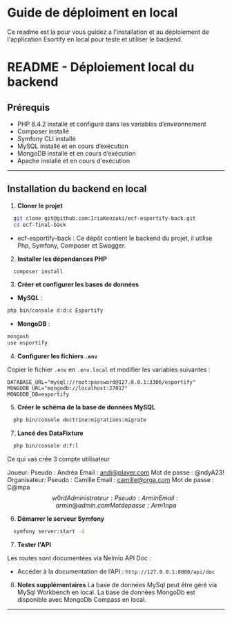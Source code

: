 # Guide de déploiment en local 
Ce readme est la pour vous guidez a l'installation et au déploiement de l'application Esortify en local pour teste et utiliser le backend.

# README - Déploiement local du backend

## Prérequis

- PHP 8.4.2 installé et configuré dans les variables d’environnement
- Composer installé
- Symfony CLI installé
- MySQL installé et en cours d’exécution
- MongoDB installé et en cours d’exécution
- Apache installé et en cours d'exécution

---

## Installation du backend en local

1. **Cloner le projet**

```bash
  git clone git@github.com:IriaKenzaki/ecf-esportify-back.git
  cd ecf-final-back
```
- ecf-esportify-back : Ce dépôt contient le backend du projet, il utilise Php, Symfony, Composer et Swagger.

2. **Installer les dépendances PHP**

```bash
  composer install
```

3. **Créer et configurer les bases de données**

- **MySQL** :

```bash
php bin/console d:d:c Esportify
```

- **MongoDB** :

```bash
mongosh
use esportify
```

4. **Configurer les fichiers `.env`**

Copier le fichier `.env` en `.env.local` et modifier les variables suivantes :

```
DATABASE_URL="mysql://root:password@127.0.0.1:3306/esportify"
MONGODB_URL="mongodb://localhost:27017"
MONGODB_DB=esportify
```

5. **Créer le schéma de la base de données MySQL**
   
```bash
  php bin/console doctrine:migrations:migrate
```
   
7. **Lancé des DataFixture**

```bash
  php bin/console d:f:l
```
Ce qui vas crée 3 compte utilisateur 

Joueur: Pseudo : Andréa
        Email : andi@player.com
        Mot de passe : @ndyA23!
Organisateur: Pseudo : Camille
              Email : camille@orga.com
              Mot de passe : C@mpa$$w0rd
Administrateur: Pseudo : Armin
                Email : armin@admin.com
                Mot de passe : Arm1npa$$

6. **Démarrer le serveur Symfony**

```bash
  symfony server:start -d
```

7. **Tester l'API**

Les routes sont documentées via Nelmio API Doc :

- Accéder à la documentation de l’API : `http://127.0.0.1:8000/api/doc`

8. **Notes supplémentaires**
   La base de données MySql peut être géré via MySql Workbench en local.
   La base de données MongoDb est disponible avec MongoDb Compass en local.

---
